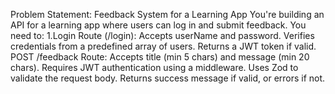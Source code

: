  Problem Statement: Feedback System for a Learning App
You're building an API for a learning app where users can log in and submit feedback. You need to:
1.Login Route (/login):
Accepts userName and password.
Verifies credentials from a predefined array of users.
Returns a JWT token if valid.
POST /feedback Route:
Accepts title (min 5 chars) and message (min 20 chars).
Requires JWT authentication using a middleware.
Uses Zod to validate the request body.
Returns success message if valid, or errors if not.
